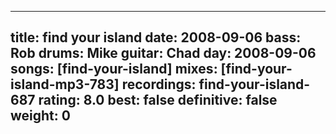 
---
title: find your island
date: 2008-09-06
bass:	Rob
drums:	Mike
guitar:	Chad
day: 2008-09-06
songs: [find-your-island]
mixes: [find-your-island-mp3-783]
recordings: find-your-island-687
rating: 8.0
best: false
definitive: false
weight: 0
---
